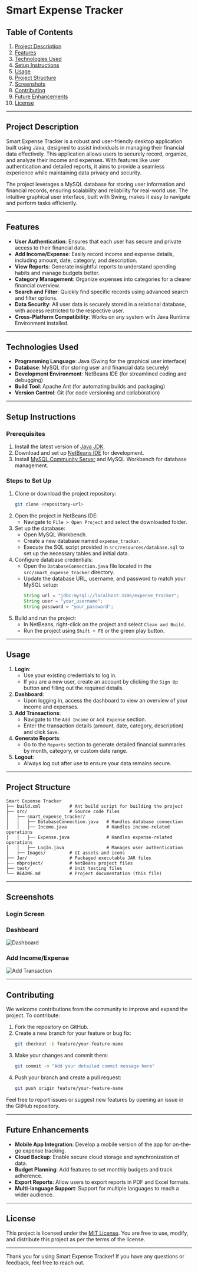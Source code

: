 # Smart Expense Tracker

## Table of Contents
1. [Project Description](#project-description)
2. [Features](#features)
3. [Technologies Used](#technologies-used)
4. [Setup Instructions](#setup-instructions)
5. [Usage](#usage)
6. [Project Structure](#project-structure)
7. [Screenshots](#screenshots)
8. [Contributing](#contributing)
9. [Future Enhancements](#future-enhancements)
10. [License](#license)

---

## Project Description
Smart Expense Tracker is a robust and user-friendly desktop application built using Java, designed to assist individuals in managing their financial data effectively. This application allows users to securely record, organize, and analyze their income and expenses. With features like user authentication and detailed reports, it aims to provide a seamless experience while maintaining data privacy and security.

The project leverages a MySQL database for storing user information and financial records, ensuring scalability and reliability for real-world use. The intuitive graphical user interface, built with Swing, makes it easy to navigate and perform tasks efficiently.

---

## Features
- **User Authentication**: Ensures that each user has secure and private access to their financial data.
- **Add Income/Expense**: Easily record income and expense details, including amount, date, category, and description.
- **View Reports**: Generate insightful reports to understand spending habits and manage budgets better.
- **Category Management**: Organize expenses into categories for a clearer financial overview.
- **Search and Filter**: Quickly find specific records using advanced search and filter options.
- **Data Security**: All user data is securely stored in a relational database, with access restricted to the respective user.
- **Cross-Platform Compatibility**: Works on any system with Java Runtime Environment installed.

---

## Technologies Used
- **Programming Language**: Java (Swing for the graphical user interface)
- **Database**: MySQL (for storing user and financial data securely)
- **Development Environment**: NetBeans IDE (for streamlined coding and debugging)
- **Build Tool**: Apache Ant (for automating builds and packaging)
- **Version Control**: Git (for code versioning and collaboration)

---

## Setup Instructions

### Prerequisites
1. Install the latest version of [Java JDK](https://www.oracle.com/java/technologies/javase-jdk-downloads.html).
2. Download and set up [NetBeans IDE](https://netbeans.apache.org/) for development.
3. Install [MySQL Community Server](https://dev.mysql.com/downloads/installer/) and MySQL Workbench for database management.

### Steps to Set Up
1. Clone or download the project repository:
   ```bash
   git clone <repository-url>
   ```
2. Open the project in NetBeans IDE:
   - Navigate to `File > Open Project` and select the downloaded folder.
3. Set up the database:
   - Open MySQL Workbench.
   - Create a new database named `expense_tracker`.
   - Execute the SQL script provided in `src/resources/database.sql` to set up the necessary tables and initial data.
4. Configure database credentials:
   - Open the `DatabaseConnection.java` file located in the `src/smart_expense_tracker` directory.
   - Update the database URL, username, and password to match your MySQL setup:
     ```java
     String url = "jdbc:mysql://localhost:3306/expense_tracker";
     String user = "your_username";
     String password = "your_password";
     ```
5. Build and run the project:
   - In NetBeans, right-click on the project and select `Clean and Build`.
   - Run the project using `Shift + F6` or the green play button.

---

## Usage
1. **Login**:
   - Use your existing credentials to log in.
   - If you are a new user, create an account by clicking the `Sign Up` button and filling out the required details.
2. **Dashboard**:
   - Upon logging in, access the dashboard to view an overview of your income and expenses.
3. **Add Transactions**:
   - Navigate to the `Add Income` or `Add Expense` section.
   - Enter the transaction details (amount, date, category, description) and click `Save`.
4. **Generate Reports**:
   - Go to the `Reports` section to generate detailed financial summaries by month, category, or custom date range.
5. **Logout**:
   - Always log out after use to ensure your data remains secure.

---

## Project Structure
```
Smart Expense Tracker
├── build.xml           # Ant build script for building the project
├── src/                # Source code files
│   ├── smart_expense_tracker/
│   │   ├── DatabaseConnection.java   # Handles database connection
│   │   ├── Income.java               # Handles income-related operations
│   │   ├── Expense.java              # Handles expense-related operations
│   │   ├── LogIn.java                # Manages user authentication
│   ├── Images/         # UI assets and icons
├── Jar/                # Packaged executable JAR files
├── nbproject/          # NetBeans project files
├── test/               # Unit testing files
└── README.md           # Project documentation (this file)
```

---

## Screenshots
### Login Screen

### Dashboard
![Dashboard](src/Images/dashboard.png)
### Add Income/Expense
![Add Transaction](src/Images/add_transaction.png)

---

## Contributing
We welcome contributions from the community to improve and expand the project. To contribute:
1. Fork the repository on GitHub.
2. Create a new branch for your feature or bug fix:
   ```bash
   git checkout -b feature/your-feature-name
   ```
3. Make your changes and commit them:
   ```bash
   git commit -m "Add your detailed commit message here"
   ```
4. Push your branch and create a pull request:
   ```bash
   git push origin feature/your-feature-name
   ```

Feel free to report issues or suggest new features by opening an issue in the GitHub repository.

---

## Future Enhancements
- **Mobile App Integration**: Develop a mobile version of the app for on-the-go expense tracking.
- **Cloud Backup**: Enable secure cloud storage and synchronization of data.
- **Budget Planning**: Add features to set monthly budgets and track adherence.
- **Export Reports**: Allow users to export reports in PDF and Excel formats.
- **Multi-language Support**: Support for multiple languages to reach a wider audience.

---

## License
This project is licensed under the [MIT License](LICENSE). You are free to use, modify, and distribute this project as per the terms of the license.

---

Thank you for using Smart Expense Tracker! If you have any questions or feedback, feel free to reach out.

